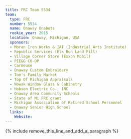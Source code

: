 ```yaml
---
title: FRC Team 5534
team:
  type: FRC
  number: 5534
  name: Onaway Onabots
  rookie_year: 2015
  location: Onaway, Michigan, USA
  sponsors:
  - Moran Iron Works & IAI (Industrial Arts Institute)
  - Republic Services (Elk Run Land Fill)
  - Village Corner Store (Exxon Mobil)
  - PIE&G CO-OP
  - Carmeuse
  - Onaway Custom Embroidery
  - Tom's Family Market
  - Top Of Michigan Appraisals
  - Nowak Window Glass & Cabinetry
  - Hobson Electric Co., INC
  - Onaway Area Community Schools
  - State of Mi FRC grant
  - Michigan Association of Retired School Personnel
  - Onaway Senior High School
  links:
    Website:
---
```


{% include remove_this_line_and_add_a_paragraph %}
